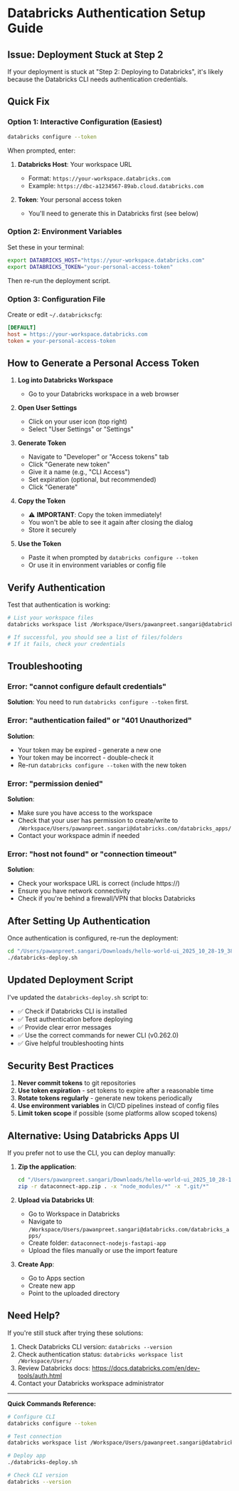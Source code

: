 # Databricks Authentication Setup Guide

## Issue: Deployment Stuck at Step 2

If your deployment is stuck at "Step 2: Deploying to Databricks", it's likely because the Databricks CLI needs authentication credentials.

## Quick Fix

### Option 1: Interactive Configuration (Easiest)

```bash
databricks configure --token
```

When prompted, enter:
1. **Databricks Host**: Your workspace URL
   - Format: `https://your-workspace.databricks.com`
   - Example: `https://dbc-a1234567-89ab.cloud.databricks.com`
   
2. **Token**: Your personal access token
   - You'll need to generate this in Databricks first (see below)

### Option 2: Environment Variables

Set these in your terminal:

```bash
export DATABRICKS_HOST="https://your-workspace.databricks.com"
export DATABRICKS_TOKEN="your-personal-access-token"
```

Then re-run the deployment script.

### Option 3: Configuration File

Create or edit `~/.databrickscfg`:

```ini
[DEFAULT]
host = https://your-workspace.databricks.com
token = your-personal-access-token
```

## How to Generate a Personal Access Token

1. **Log into Databricks Workspace**
   - Go to your Databricks workspace in a web browser

2. **Open User Settings**
   - Click on your user icon (top right)
   - Select "User Settings" or "Settings"

3. **Generate Token**
   - Navigate to "Developer" or "Access tokens" tab
   - Click "Generate new token"
   - Give it a name (e.g., "CLI Access")
   - Set expiration (optional, but recommended)
   - Click "Generate"

4. **Copy the Token**
   - ⚠️ **IMPORTANT**: Copy the token immediately!
   - You won't be able to see it again after closing the dialog
   - Store it securely

5. **Use the Token**
   - Paste it when prompted by `databricks configure --token`
   - Or use it in environment variables or config file

## Verify Authentication

Test that authentication is working:

```bash
# List your workspace files
databricks workspace list /Workspace/Users/pawanpreet.sangari@databricks.com/

# If successful, you should see a list of files/folders
# If it fails, check your credentials
```

## Troubleshooting

### Error: "cannot configure default credentials"

**Solution**: You need to run `databricks configure --token` first.

### Error: "authentication failed" or "401 Unauthorized"

**Solution**: 
- Your token may be expired - generate a new one
- Your token may be incorrect - double-check it
- Re-run `databricks configure --token` with the new token

### Error: "permission denied"

**Solution**:
- Make sure you have access to the workspace
- Check that your user has permission to create/write to `/Workspace/Users/pawanpreet.sangari@databricks.com/databricks_apps/`
- Contact your workspace admin if needed

### Error: "host not found" or "connection timeout"

**Solution**:
- Check your workspace URL is correct (include https://)
- Ensure you have network connectivity
- Check if you're behind a firewall/VPN that blocks Databricks

## After Setting Up Authentication

Once authentication is configured, re-run the deployment:

```bash
cd "/Users/pawanpreet.sangari/Downloads/hello-world-ui_2025_10_28-19_38 2/hello-world-ui_2025_10_28-19_38/nodejs-fastapi-hello-world-app"
./databricks-deploy.sh
```

## Updated Deployment Script

I've updated the `databricks-deploy.sh` script to:
- ✅ Check if Databricks CLI is installed
- ✅ Test authentication before deploying
- ✅ Provide clear error messages
- ✅ Use the correct commands for newer CLI (v0.262.0)
- ✅ Give helpful troubleshooting hints

## Security Best Practices

1. **Never commit tokens** to git repositories
2. **Use token expiration** - set tokens to expire after a reasonable time
3. **Rotate tokens regularly** - generate new tokens periodically
4. **Use environment variables** in CI/CD pipelines instead of config files
5. **Limit token scope** if possible (some platforms allow scoped tokens)

## Alternative: Using Databricks Apps UI

If you prefer not to use the CLI, you can deploy manually:

1. **Zip the application**:
   ```bash
   cd "/Users/pawanpreet.sangari/Downloads/hello-world-ui_2025_10_28-19_38 2/hello-world-ui_2025_10_28-19_38/nodejs-fastapi-hello-world-app"
   zip -r dataconnect-app.zip . -x "node_modules/*" -x ".git/*"
   ```

2. **Upload via Databricks UI**:
   - Go to Workspace in Databricks
   - Navigate to `/Workspace/Users/pawanpreet.sangari@databricks.com/databricks_apps/`
   - Create folder: `dataconnect-nodejs-fastapi-app`
   - Upload the files manually or use the import feature

3. **Create App**:
   - Go to Apps section
   - Create new app
   - Point to the uploaded directory

## Need Help?

If you're still stuck after trying these solutions:

1. Check Databricks CLI version: `databricks --version`
2. Check authentication status: `databricks workspace list /Workspace/Users/`
3. Review Databricks docs: https://docs.databricks.com/en/dev-tools/auth.html
4. Contact your Databricks workspace administrator

---

**Quick Commands Reference:**

```bash
# Configure CLI
databricks configure --token

# Test connection
databricks workspace list /Workspace/Users/pawanpreet.sangari@databricks.com/

# Deploy app
./databricks-deploy.sh

# Check CLI version
databricks --version
```


